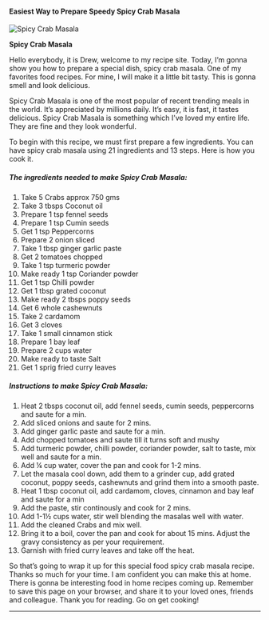             

#### Easiest Way to Prepare Speedy Spicy Crab Masala

![Spicy Crab Masala](https://img-global.cpcdn.com/recipes/883abe29e0f13594/751x532cq70/spicy-crab-masala-recipe-main-photo.jpg)

**Spicy Crab Masala**

Hello everybody, it is Drew, welcome to my recipe site. Today, I’m gonna show you how to prepare a special dish, spicy crab masala. One of my favorites food recipes. For mine, I will make it a little bit tasty. This is gonna smell and look delicious.

Spicy Crab Masala is one of the most popular of recent trending meals in the world. It’s appreciated by millions daily. It’s easy, it is fast, it tastes delicious. Spicy Crab Masala is something which I’ve loved my entire life. They are fine and they look wonderful.

To begin with this recipe, we must first prepare a few ingredients. You can have spicy crab masala using 21 ingredients and 13 steps. Here is how you cook it.

##### The ingredients needed to make Spicy Crab Masala:

1.  Take 5 Crabs approx 750 gms
2.  Take 3 tbsps Coconut oil
3.  Prepare 1 tsp fennel seeds
4.  Prepare 1 tsp Cumin seeds
5.  Get 1 tsp Peppercorns
6.  Prepare 2 onion sliced
7.  Take 1 tbsp ginger garlic paste
8.  Get 2 tomatoes chopped
9.  Take 1 tsp turmeric powder
10.  Make ready 1 tsp Coriander powder
11.  Get 1 tsp Chilli powder
12.  Get 1 tbsp grated coconut
13.  Make ready 2 tbsps poppy seeds
14.  Get 6 whole cashewnuts
15.  Take 2 cardamom
16.  Get 3 cloves
17.  Take 1 small cinnamon stick
18.  Prepare 1 bay leaf
19.  Prepare 2 cups water
20.  Make ready to taste Salt
21.  Get 1 sprig fried curry leaves

##### Instructions to make Spicy Crab Masala:

1.  Heat 2 tbsps coconut oil, add fennel seeds, cumin seeds, peppercorns and saute for a min.
2.  Add sliced onions and saute for 2 mins.
3.  Add ginger garlic paste and saute for a min.
4.  Add chopped tomatoes and saute till it turns soft and mushy
5.  Add turmeric powder, chilli powder, coriander powder, salt to taste, mix well and saute for a min.
6.  Add ¼ cup water, cover the pan and cook for 1-2 mins.
7.  Let the masala cool down, add them to a grinder cup, add grated coconut, poppy seeds, cashewnuts and grind them into a smooth paste.
8.  Heat 1 tbsp coconut oil, add cardamom, cloves, cinnamon and bay leaf and saute for a min
9.  Add the paste, stir continously and cook for 2 mins.
10.  Add 1-1½ cups water, stir well blending the masalas well with water.
11.  Add the cleaned Crabs and mix well.
12.  Bring it to a boil, cover the pan and cook for about 15 mins. Adjust the gravy consistency as per your requirement.
13.  Garnish with fried curry leaves and take off the heat.

So that’s going to wrap it up for this special food spicy crab masala recipe. Thanks so much for your time. I am confident you can make this at home. There is gonna be interesting food in home recipes coming up. Remember to save this page on your browser, and share it to your loved ones, friends and colleague. Thank you for reading. Go on get cooking!

* * *